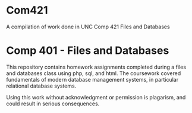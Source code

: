 # Com421
A compilation of work done in UNC Comp 421 Files and Databases

# Comp 401 - Files and Databases
This repository contains homework assignments completed during a files and databases class using php, sql, and html. The coursework covered fundamentals of
modern database management systems, in particular relational database systems.

Using this work without acknowledgment or permission is plagarism, and could result in serious consequences.

